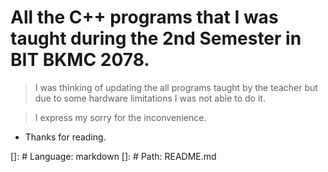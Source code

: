 # All the C++ programs that I was taught during the 2nd Semester in BIT BKMC 2078.

> I was thinking of updating the all programs taught by the teacher but due to some hardware limitations I was not able to do it.

> I express my sorry for the inconvenience.

- Thanks for reading.

[]: # Language: markdown
[]: # Path: README.md
